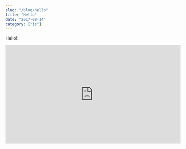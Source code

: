 ```yaml
---
slug: "/blog/hello"
title: "Hello"
date: "2017-08-14"
category: ["js"]
---
```


Hello!!

<iframe width="560" height="315" src="https://www.youtube.com/embed/4n0xNbfJLR8" frameborder="0" allowfullscreen></iframe>
